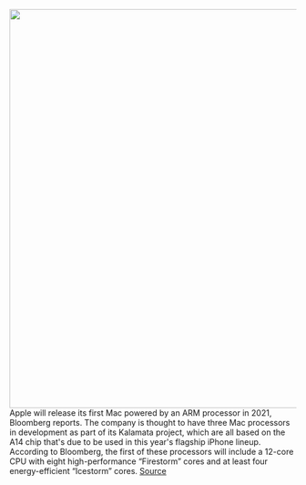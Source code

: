 <img src='https://cdn.vox-cdn.com/thumbor/0k94II3560euBUbf3H_GUQPijmk=/0x0:2040x1360/1200x800/filters:focal(857x517:1183x843)/cdn.vox-cdn.com/uploads/chorus_image/image/66694502/acastro_180604_1777_apple_wwdc_0003.0.jpg' width='700px' /><br/>
Apple will release its first Mac powered by an ARM processor in 2021, Bloomberg reports. The company is thought to have three Mac processors in development as part of its Kalamata project, which are all based on the A14 chip that's due to be used in this year's flagship iPhone lineup. According to Bloomberg, the first of these processors will include a 12-core CPU with eight high-performance “Firestorm” cores and at least four energy-efficient “Icestorm” cores.
<a href='https://www.theverge.com/2020/4/23/21232441/apple-arm-mac-2020-5nm-processor-12-cores'> Source <a/>